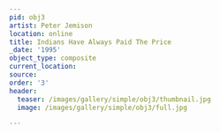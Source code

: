 ```yaml
---
pid: obj3
artist: Peter Jemison
location: online
title: Indians Have Always Paid The Price
_date: '1995'
object_type: composite
current_location:
source:
order: '3'
header:
  teaser: /images/gallery/simple/obj3/thumbnail.jpg
  image: /images/gallery/simple/obj3/full.jpg

---
```

